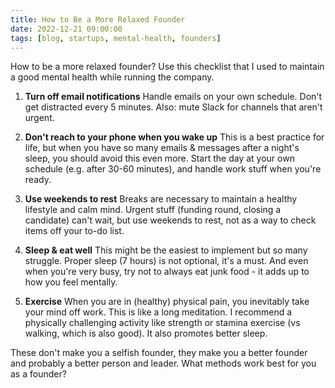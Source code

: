 ```yaml
---
title: How to Be a More Relaxed Founder
date: 2022-12-21 09:00:00
tags: [blog, startups, mental-health, founders]
---
```


How to be a more relaxed founder? Use this checklist that I used to maintain a good mental health while running the company.

1. **Turn off email notifications**
Handle emails on your own schedule. Don't get distracted every 5 minutes. Also: mute Slack for channels that aren't urgent.

2. **Don't reach to your phone when you wake up**
This is a best practice for life, but when you have so many emails & messages after a night's sleep, you should avoid this even more. Start the day at your own schedule (e.g. after 30-60 minutes), and handle work stuff when you're ready.

3. **Use weekends to rest**
Breaks are necessary to maintain a healthy lifestyle and calm mind. Urgent stuff (funding round, closing a candidate) can't wait, but use weekends to rest, not as a way to check items off your to-do list.

4. **Sleep & eat well**
This might be the easiest to implement but so many struggle. Proper sleep (7 hours) is not optional, it's a must. And even when you're very busy, try not to always eat junk food - it adds up to how you feel mentally.

5. **Exercise**
When you are in (healthy) physical pain, you inevitably take your mind off work. This is like a long meditation. I recommend a physically challenging activity like strength or stamina exercise (vs walking, which is also good). It also promotes better sleep.

These don't make you a selfish founder, they make you a better founder and probably a better person and leader. What methods work best for you as a founder?
